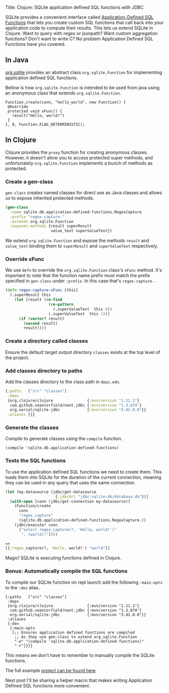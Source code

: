 Title: Clojure: SQLite application defined SQL functions with JDBC

SQLite provides a convenient interface called [Application-Defined SQL Functions](https://www.sqlite.org/appfunc.html) that lets you create custom SQL functions that call back into your application code to compute their results. This lets us 
extend SQLite in Clojure. Want to query with regex or jsonpath? Want custom aggregation functions? Don't want to write C? No problem Application Defined SQL Functions have you covered. 

## In Java

 [org.sqlite](https://github.com/xerial/sqlite-jdbc) provides an abstract class `org.sqlite.Function` for implementing application defined  SQL functions.

Bellow is how `org.sqlite.Function` is intended to be used from java using an anonymous class that extends `org.sqlite.Function`.

```
Function.create(conn, "hello_world", new Function() {
 @Override
 protected void xFunc() {
   result("Hello, world!")
 }
}, 0, Function.FLAG_DETERMINISTIC);
```

## In Clojure

Clojure provides the `proxy` function for creating anonymous classes. However, it doesn't allow you to access protected super methods, and unfortunately `org.sqlite.Function`  implements a bunch of methods as protected.

### Create a gen-class

`gen-class` creates named classes for direct use as Java classes and allows us to expose inherited protected methods.

```Clojure
(gen-class
  :name sqlite.db.application-defined-functions.RegexCapture
  :prefix "regex-capture-"
  :extends org.sqlite.Function
  :exposes-methods {result superResult
                    value_text superValueText})
```

We extend `org.sqlite.Function` and expose the methods `result` and `value_text` binding them to `superResult` and `superValueText` respectively.

### Override xFunc

We use `defn` to override the `org.sqlite.Function` class's `xFunc` method. It's important to note that the function name prefix must match the prefix specified in `gen-class` under `:prefix`. In this case that's `regex-capture-`.

```Clojure
(defn regex-capture-xFunc [this]
  (.superResult this
    (let [result (re-find
                   (re-pattern
                     (.superValueText  this 0))
                   (.superValueText  this 1))]
      (if (vector? result)
        (second result)
        result))))
```

### Create a directory called classes

Ensure the default target output directory `classes` exists at the top level of the project.

### Add classes directory to paths

Add the classes directory to the class path in `deps.edn`.

```Clojure
{:paths   ["src" "classes"]
 :deps
 {org.clojure/clojure               {:mvn/version "1.11.1"}
  com.github.seancorfield/next.jdbc {:mvn/version "1.3.874"}
  org.xerial/sqlite-jdbc            {:mvn/version "3.42.0.0"}}
 :aliases {}}
```

### Generate the classes

Compile to generate classes using the `compile` function.

```
(compile 'sqlite.db.application-defined-functions)
```

### Tests the SQL functions

To use the application defined SQL functions we need to create them. This loads them into SQLite for the duration of the current connection, meaning they can be used in any query that uses the same connection.

```Clojure
(let [my-datasource (jdbc/get-datasource
                      {:jdbcUrl "jdbc:sqlite:db/database.db"})]
  (with-open [conn (jdbc/get-connection my-datasource)]
    (Function/create
      conn
      "regex_capture"
      (sqlite.db.application-defined-functions.RegexCapture.))
    (jdbc/execute! conn
      ["select regex_capture(?, 'Hello, world!')"
       ", (world)!"])))

=>
[{:regex_capture(?, 'Hello, world!') "world"}]
```

Magic! SQLite is executing functions defined in Clojure.

### Bonus: Automatically compile the SQL functions

To compile our SQLite function on repl launch add the following `:main-opts` to
the `:dev` alias.

```
{:paths   ["src" "classes"]
 :deps
 {org.clojure/clojure               {:mvn/version "1.11.1"}
  com.github.seancorfield/next.jdbc {:mvn/version "1.3.874"}
  org.xerial/sqlite-jdbc            {:mvn/version "3.42.0.0"}}
 :aliases
 {:dev
  {:main-opts
   [;; Ensures application defined functions are compiled
    ;; As they use gen-class to extend org.sqlite.Function
    "-e" "(compile 'sqlite.db.application-defined-functions)"
    "-r"]}}}
```

This means we don't have to remember to manually compile the SQLite functions.

The full example [project can be found here](https://github.com/andersmurphy/clj-cookbook/tree/master/sqlite/application-defined-sql-functions).

Next post I'll be sharing a helper macro that makes writing Application Defined SQL functions more convenient.
